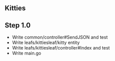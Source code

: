 ## Kitties

## Step 1.0

- Write common/controller#SendJSON and test
- Write leafs/kittiesleaf/kitty entity
- Write leafs/kittiesleaf/controller#Index and test
- Write main.go
